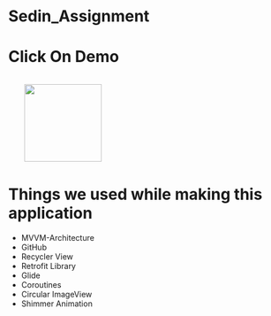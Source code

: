 # Sedin_Assignment

# Click On Demo
  <code>
    <a href="https://drive.google.com/file/d/1NZ88jPkfoKkno2XHwqfNSwnSSxvGIIDD/view?usp=sharing" title="Playstore Profile"><img height="140" width="140" src="https://encrypted-tbn0.gstatic.com/images?q=tbn:ANd9GcRgwJcz642pA7mLR5u44OirKSJjfxOoOqWbpNx7vgDP0NI4snSp68daLp-JccwzoGUIARw&usqp=CAU"></a></code>


# Things we used while making this application
* MVVM-Architecture
* GitHub
* Recycler View
* Retrofit Library
* Glide
* Coroutines
* Circular ImageView
* Shimmer Animation
